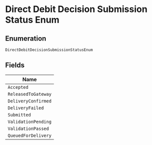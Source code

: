 
# Direct Debit Decision Submission Status Enum

## Enumeration

`DirectDebitDecisionSubmissionStatusEnum`

## Fields

| Name |
|  --- |
| `Accepted` |
| `ReleasedToGateway` |
| `DeliveryConfirmed` |
| `DeliveryFailed` |
| `Submitted` |
| `ValidationPending` |
| `ValidationPassed` |
| `QueuedForDelivery` |


